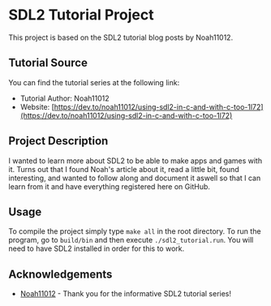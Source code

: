 # SDL2 Tutorial Project

This project is based on the SDL2 tutorial blog posts by Noah11012.

## Tutorial Source

You can find the tutorial series at the following link:

- Tutorial Author: Noah11012
- Website: [https://dev.to/noah11012/using-sdl2-in-c-and-with-c-too-1l72](https://dev.to/noah11012/using-sdl2-in-c-and-with-c-too-1l72)

## Project Description

I wanted to learn more about SDL2 to be able to make apps and games with it. Turns out that I found Noah's article about it, read a little bit, found interesting, and wanted to follow along and document it aswell so that I can learn from it and have everything registered here on GitHub. 

## Usage

To compile the project simply type `make all` in the root directory. To run the program, go to `build/bin` and then execute `./sdl2_tutorial.run`. You will need to have SDL2 installed in order for this to work.

## Acknowledgements

- [Noah11012](https://dev.to/noah11012) - Thank you for the informative SDL2 tutorial series!


